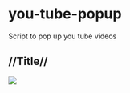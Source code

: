 # you-tube-popup
Script to pop up you tube videos
<style>
.fancybox-nav {
    width: 60px;
}
.fancybox-nav span {
    visibility: visible;
}
.fancybox-next {
    right: -60px;
}
.fancybox-prev {
    left: -60px;
}
</style>
<script type="text/javascript">
// Fires whenever a player has finished loading
function onPlayerReady(event) {
        event.target.playVideo();
    }
    // Fires when the player's state changes.
function onPlayerStateChange(event) {
        // Go to the next video after the current one is finished playing
        if (event.data === 0) {
            $.fancybox.next();
        }
    }
    // The API will call this function when the page has finished downloading the JavaScript for the player API
function onYouTubePlayerAPIReady() {
    // Initialise the fancyBox after the DOM is loaded
    $(document).ready(function() {
        $(".fancybox")
            .attr('rel', 'gallery')
            .fancybox({
                openEffect: 'none',
                closeEffect: 'none',
                nextEffect: 'none',
                prevEffect: 'none',
                padding: 0,
                margin: 50,
                beforeShow: function() {
                    // Find the iframe ID
                    var id = $.fancybox.inner.find('iframe').attr('id');
                    // Create video player object and add event listeners
                    var player = new YT.Player(id, {
                        events: {
                            'onReady': onPlayerReady,
                            'onStateChange': onPlayerStateChange
                        }
                    });
                }
            });
    });
}
</script>
<script type="text/javascript">
function showPopup(url) {
    newwindow = window.open(url, 'name', 'height=315,width=560,top=200,left=800,resizable');
    if (window.focus) {
        newwindow.focus()
    }
}
</script>
<!-- This loads the YouTube IFrame Player API code -->
<script src="http://www.youtube.com/player_api"></script>
<div style="width:200px;">
    <h2>//Title//</h2>
    <a class="fancybox fancybox.iframe" href="http://www.youtube.com/embed////End of Video Embed Code//?enablejsapi=1&wmode=opaque" target="blank" onClick='showPopup(this.href);return(false);'><img src="//Thumb//" />
    </a>
</div>
